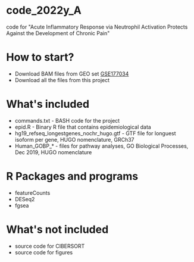 # code_2022y_A
code for "Acute Inflammatory Response via Neutrophil Activation Protects Against the Development of Chronic Pain"

# How to start?
<ul>
  <li>Download BAM files from GEO set <a href="https://www.ncbi.nlm.nih.gov/geo/query/acc.cgi?acc=GSE177034" target="_blank">GSE177034</a></li>
  <li>Download all the files from this project</li>
</ul>

# What's included
<ul>
  <li>commands.txt - BASH code for the project</li>
  <li>epid.R - Binary R file that contains epidemiological data</li>
  <li>hg19_refseq_longestgenes_nochr_hugo.gtf - GTF file for longuest isoform per gene, HUGO nomenclature, GRCh37</li>
  <li>Human_GOBP_* - files for pathway analyses, GO Biological Processes, Dec 2019, HUGO nomenclature</li>
</ul>

# R Packages and programs
<ul>
  <li>featureCounts</li>
  <li>DESeq2</li>
  <li>fgsea</li>
</ul>

# What's not included
<ul>
  <li>source code for CIBERSORT</li>
  <li>source code for figures</li>
</ul>
